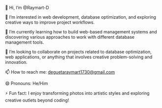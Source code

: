 👋 Hi, I’m @Raymart-D

👀 I’m interested in web development, database optimization, and exploring creative ways to improve project workflows.

🌱 I’m currently learning how to build web-based management systems and discovering various approaches to work with different database management tools.

💞️ I’m looking to collaborate on projects related to database optimization, web applications, or anything that involves creative problem-solving and innovation.

📫 How to reach me: deguetaraymart1730@gmail.com

😄 Pronouns: He/Him

⚡ Fun fact: I enjoy transforming photos into artistic styles and exploring creative outlets beyond coding!

<!---
Raymart-D/Raymart-D is a ✨ special ✨ repository because its `README.md` (this file) appears on your GitHub profile.
You can click the Preview link to take a look at your changes.
--->
